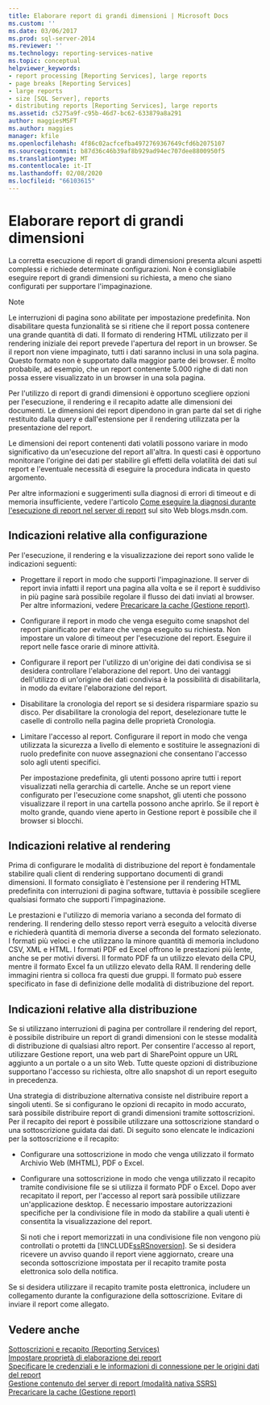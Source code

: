 ```yaml
---
title: Elaborare report di grandi dimensioni | Microsoft Docs
ms.custom: ''
ms.date: 03/06/2017
ms.prod: sql-server-2014
ms.reviewer: ''
ms.technology: reporting-services-native
ms.topic: conceptual
helpviewer_keywords:
- report processing [Reporting Services], large reports
- page breaks [Reporting Services]
- large reports
- size [SQL Server], reports
- distributing reports [Reporting Services], large reports
ms.assetid: c5275a9f-c95b-46d7-bc62-633879a8a291
author: maggiesMSFT
ms.author: maggies
manager: kfile
ms.openlocfilehash: 4f86c02acfcefba4972769367649cfd6b2075107
ms.sourcegitcommit: b87d36c46b39af8b929ad94ec707dee8800950f5
ms.translationtype: MT
ms.contentlocale: it-IT
ms.lasthandoff: 02/08/2020
ms.locfileid: "66103615"
---
```

# <a name="process-large-reports"></a>Elaborare report di grandi dimensioni
  La corretta esecuzione di report di grandi dimensioni presenta alcuni aspetti complessi e richiede determinate configurazioni. Non è consigliabile eseguire report di grandi dimensioni su richiesta, a meno che siano configurati per supportare l'impaginazione.  
  
> [!NOTE]  
>  Le interruzioni di pagina sono abilitate per impostazione predefinita. Non disabilitare questa funzionalità se si ritiene che il report possa contenere una grande quantità di dati. Il formato di rendering HTML utilizzato per il rendering iniziale dei report prevede l'apertura del report in un browser. Se il report non viene impaginato, tutti i dati saranno inclusi in una sola pagina. Questo formato non è supportato dalla maggior parte dei browser. È molto probabile, ad esempio, che un report contenente 5.000 righe di dati non possa essere visualizzato in un browser in una sola pagina.  
  
 Per l'utilizzo di report di grandi dimensioni è opportuno scegliere opzioni per l'esecuzione, il rendering e il recapito adatte alle dimensioni dei documenti. Le dimensioni dei report dipendono in gran parte dal set di righe restituito dalla query e dall'estensione per il rendering utilizzata per la presentazione del report.  
  
 Le dimensioni dei report contenenti dati volatili possono variare in modo significativo da un'esecuzione del report all'altra. In questi casi è opportuno monitorare l'origine dei dati per stabilire gli effetti della volatilità dei dati sul report e l'eventuale necessità di eseguire la procedura indicata in questo argomento.  
  
 Per altre informazioni e suggerimenti sulla diagnosi di errori di timeout e di memoria insufficiente, vedere l'articolo [Come eseguire la diagnosi durante l'esecuzione di report nel server di report](https://go.microsoft.com/fwlink/?LinkId=85634) sul sito Web blogs.msdn.com.  
  
## <a name="configuration-recommendations"></a>Indicazioni relative alla configurazione  
 Per l'esecuzione, il rendering e la visualizzazione dei report sono valide le indicazioni seguenti:  
  
-   Progettare il report in modo che supporti l'impaginazione. Il server di report invia infatti il report una pagina alla volta e se il report è suddiviso in più pagine sarà possibile regolare il flusso dei dati inviati al browser. Per altre informazioni, vedere [Precaricare la cache &#40;Gestione report&#41;](preload-the-cache-report-manager.md).  
  
-   Configurare il report in modo che venga eseguito come snapshot del report pianificato per evitare che venga eseguito su richiesta. Non impostare un valore di timeout per l'esecuzione del report. Eseguire il report nelle fasce orarie di minore attività.  
  
-   Configurare il report per l'utilizzo di un'origine dei dati condivisa se si desidera controllare l'elaborazione del report. Uno dei vantaggi dell'utilizzo di un'origine dei dati condivisa è la possibilità di disabilitarla, in modo da evitare l'elaborazione del report.  
  
-   Disabilitare la cronologia del report se si desidera risparmiare spazio su disco. Per disabilitare la cronologia del report, deselezionare tutte le caselle di controllo nella pagina delle proprietà Cronologia.  
  
-   Limitare l'accesso al report. Configurare il report in modo che venga utilizzata la sicurezza a livello di elemento e sostituire le assegnazioni di ruolo predefinite con nuove assegnazioni che consentano l'accesso solo agli utenti specifici.  
  
     Per impostazione predefinita, gli utenti possono aprire tutti i report visualizzati nella gerarchia di cartelle. Anche se un report viene configurato per l'esecuzione come snapshot, gli utenti che possono visualizzare il report in una cartella possono anche aprirlo. Se il report è molto grande, quando viene aperto in Gestione report è possibile che il browser si blocchi.  
  
## <a name="rendering-recommendations"></a>Indicazioni relative al rendering  
 Prima di configurare le modalità di distribuzione del report è fondamentale stabilire quali client di rendering supportano documenti di grandi dimensioni. Il formato consigliato è l'estensione per il rendering HTML predefinita con interruzioni di pagina software, tuttavia è possibile scegliere qualsiasi formato che supporti l'impaginazione.  
  
 Le prestazioni e l'utilizzo di memoria variano a seconda del formato di rendering. Il rendering dello stesso report verrà eseguito a velocità diverse e richiederà quantità di memoria diverse a seconda del formato selezionato. I formati più veloci e che utilizzano la minore quantità di memoria includono CSV, XML e HTML. I formati PDF ed Excel offrono le prestazioni più lente, anche se per motivi diversi. Il formato PDF fa un utilizzo elevato della CPU, mentre il formato Excel fa un utilizzo elevato della RAM. Il rendering delle immagini rientra si colloca fra questi due gruppi. Il formato può essere specificato in fase di definizione delle modalità di distribuzione del report.  
  
## <a name="deployment-and-distribution-recommendations"></a>Indicazioni relative alla distribuzione  
 Se si utilizzano interruzioni di pagina per controllare il rendering del report, è possibile distribuire un report di grandi dimensioni con le stesse modalità di distribuzione di qualsiasi altro report. Per consentire l'accesso al report, utilizzare Gestione report, una web part di SharePoint oppure un URL aggiunto a un portale o a un sito Web. Tutte queste opzioni di distribuzione supportano l'accesso su richiesta, oltre allo snapshot di un report eseguito in precedenza.  
  
 Una strategia di distribuzione alternativa consiste nel distribuire report a singoli utenti. Se si configurano le opzioni di recapito in modo accurato, sarà possibile distribuire report di grandi dimensioni tramite sottoscrizioni. Per il recapito dei report è possibile utilizzare una sottoscrizione standard o una sottoscrizione guidata dai dati. Di seguito sono elencate le indicazioni per la sottoscrizione e il recapito:  
  
-   Configurare una sottoscrizione in modo che venga utilizzato il formato Archivio Web (MHTML), PDF o Excel.  
  
-   Configurare una sottoscrizione in modo che venga utilizzato il recapito tramite condivisione file se si utilizza il formato PDF o Excel. Dopo aver recapitato il report, per l'accesso al report sarà possibile utilizzare un'applicazione desktop. È necessario impostare autorizzazioni specifiche per la condivisione file in modo da stabilire a quali utenti è consentita la visualizzazione del report.  
  
     Si noti che i report memorizzati in una condivisione file non vengono più controllati o protetti da [!INCLUDE[ssRSnoversion](../../includes/ssrsnoversion-md.md)]. Se si desidera ricevere un avviso quando il report viene aggiornato, creare una seconda sottoscrizione impostata per il recapito tramite posta elettronica solo della notifica.  
  
 Se si desidera utilizzare il recapito tramite posta elettronica, includere un collegamento durante la configurazione della sottoscrizione. Evitare di inviare il report come allegato.  
  
## <a name="see-also"></a>Vedere anche  
 [Sottoscrizioni e recapito &#40;Reporting Services&#41;](../subscriptions/subscriptions-and-delivery-reporting-services.md)   
 [Impostare proprietà di elaborazione dei report](set-report-processing-properties.md)   
 [Specificare le credenziali e le informazioni di connessione per le origini dati del report](../report-data/specify-credential-and-connection-information-for-report-data-sources.md)   
 [Gestione contenuto del server di report &#40;modalità nativa SSRS&#41;](report-server-content-management-ssrs-native-mode.md)   
 [Precaricare la cache &#40;Gestione report&#41;](preload-the-cache-report-manager.md)  
  
  
